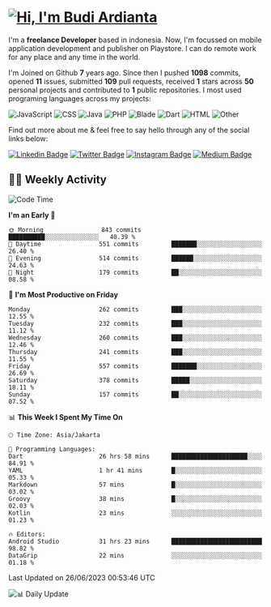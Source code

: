# [![Hi, I'm Budi Ardianta](https://readme-typing-svg.herokuapp.com?size=24&vCenter=true&lines=%F0%9F%91%8B+Hi%2C+I'm+Budi+Ardianta+;%F0%9F%92%BB+Android+And+Web+Developer+)](https://git.io/typing-svg)

I'm a **freelance Developer** based in indonesia. Now, I'm focussed on mobile application development and publisher on Playstore. I can do remote work for any place and any time in the world.

I'm Joined on Github **7** years ago. Since then I pushed **1098** commits, opened **11** issues, submitted **109** pull requests, received **1** stars across **50** personal projects and contributed to **1** public repositories.
I most used programing languages across my projects:

![JavaScript](https://img.shields.io/badge/-JavaScript-%23f1e05a?style=flat&logo=JavaScript&logoColor=white)
![CSS](https://img.shields.io/badge/-CSS-%23563d7c?style=flat&logo=CSS&logoColor=white)
![Java](https://img.shields.io/badge/-Java-%23b07219?style=flat&logo=Java&logoColor=white)
![PHP](https://img.shields.io/badge/-PHP-%234F5D95?style=flat&logo=PHP&logoColor=white)
![Blade](https://img.shields.io/badge/-Blade-%23f7523f?style=flat&logo=Blade&logoColor=white)
![Dart](https://img.shields.io/badge/-Dart-%2300B4AB?style=flat&logo=Dart&logoColor=white)
![HTML](https://img.shields.io/badge/-HTML-%23e34c26?style=flat&logo=HTML&logoColor=white)
![Other](https://img.shields.io/badge/-Other-%23ededed?style=flat&logo=Other&logoColor=white)

Find out more about me & feel free to say hello through any of the social links below:

[![Linkedin Badge](https://img.shields.io/badge/-budiardianata-blue?style=flat&logo=Linkedin&logoColor=white&link=https://www.linkedin.com/in/budiardianata/)](https://www.linkedin.com/in/budiardianata/)
[![Twitter Badge](https://img.shields.io/badge/-budiardianata-%231DA1F2.svg?style=flat&logo=twitter&logoColor=white&link=https://www.twitter.com/budiardianata)](https://www.linkedin.com/in/budiardianata/)
[![Instagram Badge](https://img.shields.io/badge/-budiardianata-purple?style=flat&logo=instagram&logoColor=white&link=https://instagram.com/budiardianata/)](https://instagram.com/budiardianata)
[![Medium Badge](https://img.shields.io/badge/-@budiardianata-%2312100E.svg?style=flat&logo=Medium&logoColor=white&link=https://medium.com/@budiardianata/)](https://medium.com/@budiardianata)

## 👨‍💻 Weekly Activity
<!--START_SECTION:waka-->
![Code Time](http://img.shields.io/badge/Code%20Time-1%2C831%20hrs%2053%20mins-blue)

**I'm an Early 🐤** 

```text
🌞 Morning                843 commits         ██████████░░░░░░░░░░░░░░░   40.39 % 
🌆 Daytime                551 commits         ███████░░░░░░░░░░░░░░░░░░   26.40 % 
🌃 Evening                514 commits         ██████░░░░░░░░░░░░░░░░░░░   24.63 % 
🌙 Night                  179 commits         ██░░░░░░░░░░░░░░░░░░░░░░░   08.58 % 
```
📅 **I'm Most Productive on Friday** 

```text
Monday                   262 commits         ███░░░░░░░░░░░░░░░░░░░░░░   12.55 % 
Tuesday                  232 commits         ███░░░░░░░░░░░░░░░░░░░░░░   11.12 % 
Wednesday                260 commits         ███░░░░░░░░░░░░░░░░░░░░░░   12.46 % 
Thursday                 241 commits         ███░░░░░░░░░░░░░░░░░░░░░░   11.55 % 
Friday                   557 commits         ███████░░░░░░░░░░░░░░░░░░   26.69 % 
Saturday                 378 commits         █████░░░░░░░░░░░░░░░░░░░░   18.11 % 
Sunday                   157 commits         ██░░░░░░░░░░░░░░░░░░░░░░░   07.52 % 
```


📊 **This Week I Spent My Time On** 

```text
🕑︎ Time Zone: Asia/Jakarta

💬 Programming Languages: 
Dart                     26 hrs 58 mins      █████████████████████░░░░   84.91 % 
YAML                     1 hr 41 mins        █░░░░░░░░░░░░░░░░░░░░░░░░   05.33 % 
Markdown                 57 mins             █░░░░░░░░░░░░░░░░░░░░░░░░   03.02 % 
Groovy                   38 mins             █░░░░░░░░░░░░░░░░░░░░░░░░   02.03 % 
Kotlin                   23 mins             ░░░░░░░░░░░░░░░░░░░░░░░░░   01.23 % 

🔥 Editors: 
Android Studio           31 hrs 23 mins      █████████████████████████   98.82 % 
DataGrip                 22 mins             ░░░░░░░░░░░░░░░░░░░░░░░░░   01.18 % 
```


 Last Updated on 26/06/2023 00:53:46 UTC
<!--END_SECTION:waka-->

![📊 Daily Update](https://github.com/budiardianata/budiardianata/actions/workflows/update-activity.yml/badge.svg)
